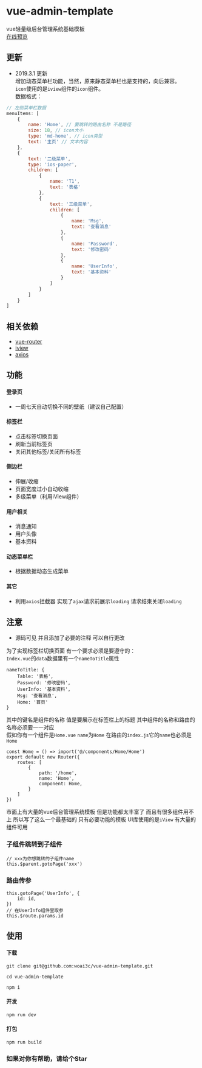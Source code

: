 # vue-admin-template
vue轻量级后台管理系统基础模板<br>
[在线预览](https://woai3c.github.io)

## 更新
* 2019.3.1 更新<br>
增加动态菜单栏功能，当然，原来静态菜单栏也是支持的，向后兼容。<br>
`icon`使用的是`iview`组件的`icon`组件。<br>
数据格式：
```js
// 左侧菜单栏数据
menuItems: [
    {
        name: 'Home', // 要跳转的路由名称 不是路径
        size: 18, // icon大小
        type: 'md-home', // icon类型
        text: '主页' // 文本内容
    },
    {
        text: '二级菜单',
        type: 'ios-paper',
        children: [
            {
                name: 'T1',
                text: '表格'
            },
            {
                text: '三级菜单',
                children: [
                    {
                        name: 'Msg',
                        text: '查看消息'
                    },
                    {
                        name: 'Password',
                        text: '修改密码'
                    },
                    {
                        name: 'UserInfo',
                        text: '基本资料'
                    }
                ]
            }
        ]
    }
]
```
## 相关依赖
* [vue-router](https://router.vuejs.org/zh/)
* [iview](https://www.iviewui.com/docs/guide/install)
* [axios](https://www.kancloud.cn/yunye/axios/234845)

## 功能

#### 登录页
* 一周七天自动切换不同的壁纸（建议自己配置）

#### 标签栏
* 点击标签切换页面
* 刷新当前标签页
* 关闭其他标签/关闭所有标签

#### 侧边栏
* 伸展/收缩
* 页面宽度过小自动收缩
* 多级菜单（利用iView组件）

#### 用户相关
* 消息通知
* 用户头像
* 基本资料

#### 动态菜单栏
* 根据数据动态生成菜单

#### 其它
* 利用`axios`拦截器 实现了`ajax`请求前展示`loading` 请求结束关闭`loading`

## 注意
* 源码可见 并且添加了必要的注释 可以自行更改

为了实现标签栏切换页面 有一个要求必须是要遵守的：<br>
`Index.vue`的`data`数据里有一个`nameToTitle`属性
```
nameToTitle: {
    Table: '表格',
    Password: '修改密码',
    UserInfo: '基本资料',
    Msg: '查看消息',
    Home: '首页'
}
```
其中的键名是组件的名称 值是要展示在标签栏上的标题 其中组件的名称和路由的名称必须要一一对应<br>
假如你有一个组件是`Home.vue` `name`为`Home` 在路由的`index.js`它的`name`也必须是`Home`
```
const Home = () => import('@/components/Home/Home')
export default new Router({
    routes: [
        {
            path: '/home',
            name: 'Home',
            component: Home,
        }
    ]
})
```

市面上有大量的vue后台管理系统模板 但是功能都太丰富了 而且有很多组件用不上 所以写了这么一个最基础的 只有必要功能的模板
UI库使用的是`iView` 有大量的组件可用 

### 子组件跳转到子组件
```
// xxx为你想跳转的子组件name
this.$parent.gotoPage('xxx')
```
### 路由传参
```
this.gotoPage('UserInfo', {
    id: id,
})
// 在UserInfo组件里取参
this.$route.params.id
```

## 使用
#### 下载
```
git clone git@github.com:woai3c/vue-admin-template.git

cd vue-admin-template

npm i
```

#### 开发
```
npm run dev
```

#### 打包
````
npm run build
````


### 如果对你有帮助，请给个Star
